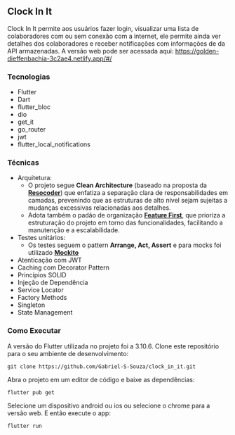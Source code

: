 ## Clock In It

Clock In It permite aos usuários fazer login, visualizar uma lista de colaboradores com ou sem conexão com a internet, ele permite ainda ver detalhes dos colaboradores e receber notificações com informações de da API armazenadas. A versão web pode ser acessada aqui: https://golden-dieffenbachia-3c2ae4.netlify.app/#/

### Tecnologias
- Flutter
- Dart
- flutter_bloc
- dio
- get_it
- go_router
- jwt
- flutter_local_notifications
  
### Técnicas
- Arquitetura:
   - O projeto segue **Clean Architecture** (baseado na proposta da [**Resocoder**](https://resocoder.com/2019/08/27/flutter-tdd-clean-architecture-course-1-explanation-project-structure/)) que enfatiza a separação clara de responsabilidades em camadas, prevenindo que as estruturas de alto nível sejam sujeitas a mudanças excessivas relacionadas aos detalhes.
   - Adota também o padão de organização [**Feature First**](https://codewithandrea.com/articles/flutter-project-structure/), que prioriza a estruturação do projeto em torno das funcionalidades, facilitando a manutenção e a escalabilidade.
- Testes unitários:
  - Os testes seguem o pattern **Arrange, Act, Assert** e para mocks foi utilizado [**Mockito**](https://www.google.com)
- Atenticação com JWT
- Caching com Decorator Pattern
- Princípios SOLID
- Injeção de Dependência
- Service Locator
- Factory Methods
- Singleton
- State Management

### Como Executar
A versão do Flutter utilizada no projeto foi a 3.10.6.
Clone este repositório para o seu ambiente de desenvolvimento:
```
git clone https://github.com/Gabriel-S-Souza/clock_in_it.git
```

Abra o projeto em um editor de código e baixe as dependências:

```
flutter pub get
```

Selecione um dispositivo android ou ios ou selecione o chrome para a versão web. E então execute o app:

```
flutter run
```
